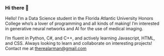 ### Hi there 👋

Hello! I’m a Data Science student in the Florida Atlantic University Honors College who’s a lover of programming and all kinds of making! I’m interested in generative neural networks and AI for the use of medical imaging.

I’m fluent in Python, C#, and C++, and actively learning Javascript, HTML, and CSS. Always looking to learn and collaborate on interesting projects! Contact me at therealarman@gmail.com
